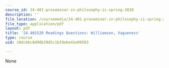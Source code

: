 ```yaml
---
course_id: 24-401-proseminar-in-philosophy-ii-spring-2020
description: ''
file_location: /coursemedia/24-401-proseminar-in-philosophy-ii-spring-2020/10dcbbc8d98b39d5c1bfdebe41e99503_MIT24_401S20_Questions10.pdf
file_type: application/pdf
layout: pdf
title: '24.401S20 Readings Questions: Williamson, Vagueness'
type: course
uid: 10dcbbc8d98b39d5c1bfdebe41e99503

---
```

None